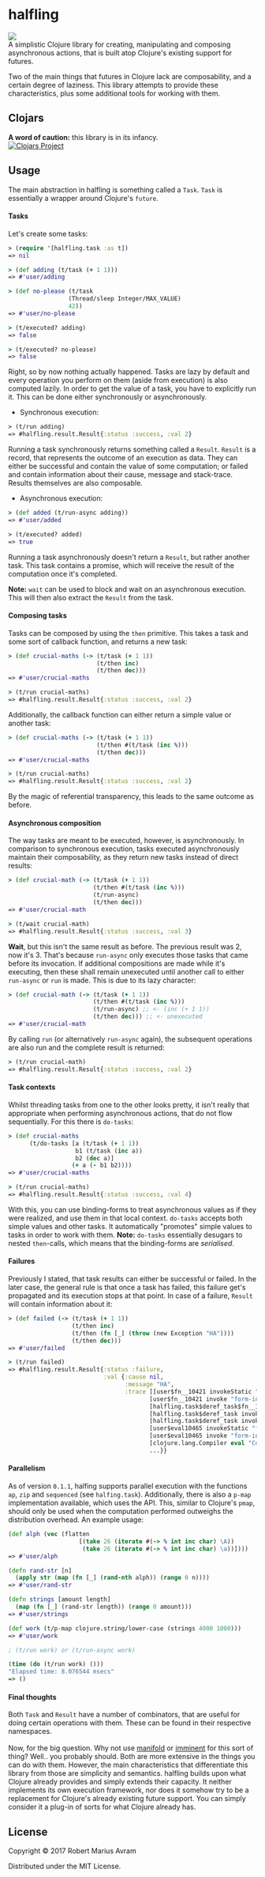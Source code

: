 # halfling
![](resources/intro-image.jpg)
<br/>
A simplistic Clojure library for creating, manipulating and composing asynchronous actions, that
is built atop Clojure's existing support for futures. 

Two of the main things that futures in Clojure lack are composability, and a certain
degree of laziness. This library attempts to provide these characteristics, plus some additional
tools for working with them.

## Clojars
<b>A word of caution:</b> this library is in its infancy.  <br />
[![Clojars Project](https://img.shields.io/clojars/v/halfling.svg)](https://clojars.org/halfling)
## Usage     
The main abstraction in halfling is something called a `Task`. 
`Task` is essentially a wrapper around Clojure's `future`.

#### Tasks
Let's create some tasks: <br />
```Clojure
> (require '[halfling.task :as t])
=> nil

> (def adding (t/task (+ 1 1)))
=> #'user/adding

> (def no-please (t/task 
                 (Thread/sleep Integer/MAX_VALUE)
                 42))
=> #'user/no-please

> (t/executed? adding)
=> false

> (t/executed? no-please)
=> false

```
Right, so by now nothing actually happened. Tasks are lazy by default and
every operation you perform on them (aside from execution) is also computed lazily. 
In order to get the value of a task, you have to explicitly run it. This can be done either 
synchronously or asynchronously.

* Synchronous execution: <br />
```Clojure
> (t/run adding)
=> #halfling.result.Result{:status :success, :val 2}
```
Running a task synchronously returns something called a `Result`. `Result` is a record, that
represents the outcome of an execution as data. They can either be successful and contain the 
value of some computation; or failed and contain information about their cause, message and stack-trace. 
Results themselves are also composable. 

* Asynchronous execution: <br />
```Clojure
> (def added (t/run-async adding))
=> #'user/added

> (t/executed? added)
=> true
```
Running a task asynchronously doesn't return a `Result`, but rather another task.
This task contains a promise, which will receive the result of the
computation once it's completed. 
  
<b>Note:</b> `wait` can be used to block and wait on an asynchronous execution. 
This will then also extract the `Result` from the task.

#### Composing tasks
Tasks can be composed by using the `then` primitive. This takes a
task and some sort of callback function, and returns a new task:
```Clojure
> (def crucial-maths (-> (t/task (+ 1 1))
                         (t/then inc)
                         (t/then dec)))
=> #'user/crucial-maths

> (t/run crucial-maths)
=> #halfling.result.Result{:status :success, :val 2}
```
Additionally, the callback function can either return a simple value or
another task:
```Clojure
> (def crucial-maths (-> (t/task (+ 1 1))
                         (t/then #(t/task (inc %)))
                         (t/then dec)))
=> #'user/crucial-maths

> (t/run crucial-maths)
=> #halfling.result.Result{:status :success, :val 2}
```
By the magic of referential transparency, this leads
to the same outcome as before. 

#### Asynchronous composition
The way tasks are meant to be executed, however, is asynchronously.
In comparison to synchronous execution, tasks executed asynchronously
maintain their composability, as they return new tasks instead of direct results:
```Clojure
> (def crucial-math (-> (t/task (+ 1 1))
                        (t/then #(t/task (inc %)))
                        (t/run-async)
                        (t/then dec)))
=> #'user/crucial-math

> (t/wait crucial-math)
=> #halfling.result.Result{:status :success, :val 3}
```
<b>Wait</b>, but this isn't the same result as before. The previous result was
2, now it's 3. That's because `run-async` only executes those tasks that came before its invocation. 
If additional compositions are made while it's executing, then these shall remain unexecuted until another 
call to either `run-async` or `run` is made. This is due to its lazy character: 
```Clojure
> (def crucial-math (-> (t/task (+ 1 1))
                        (t/then #(t/task (inc %)))
                        (t/run-async) ;; <- (inc (+ 1 1))
                        (t/then dec))) ;; <- unexecuted
=> #'user/crucial-math
```
By calling `run` (or alternatively `run-async` again), the subsequent operations are also run and
the complete result is returned:
```Clojure
> (t/run crucial-math)
=> #halfling.result.Result{:status :success, :val 2}

```
 
#### Task contexts
Whilst threading tasks from one to the other looks
pretty, it isn't really that appropriate when performing
asynchronous actions, that do not flow sequentially. 
For this there is `do-tasks`: 
```Clojure
> (def crucial-maths 
      (t/do-tasks [a (t/task (+ 1 1))
                   b1 (t/task (inc a))
                   b2 (dec a)]
                  (+ a (- b1 b2))))
=> #'user/crucial-maths

> (t/run crucial-maths)
=> #halfling.result.Result{:status :success, :val 4}
```
With this, you can use binding-forms to treat asynchronous
values as if they were realized, and use them in that local context.
`do-tasks` accepts both simple values and other tasks. It automatically "promotes"
simple values to tasks in order to work with them. <b>Note:</b> `do-tasks` essentially
desugars to nested `then`-calls, which means that the binding-forms are <i>serialised</i>. 

#### Failures
Previously I stated, that task results can either be successful or failed. In the later case,
the general rule is that once a task has failed, this failure get's propagated
and its execution stops at that point. In case of a failure, `Result`
will contain information about it:
```Clojure
> (def failed (-> (t/task (+ 1 1))
                  (t/then inc)
                  (t/then (fn [_] (throw (new Exception "HA"))))
                  (t/then dec)))
=> #'user/failed

> (t/run failed)
=> #halfling.result.Result{:status :failure,
                           :val {:cause nil,
                                 :message "HA",
                                 :trace [[user$fn__10421 invokeStatic "form-init2102788460686826432.clj" 3]
                                        [user$fn__10421 invoke "form-init2102788460686826432.clj" 3]
                                        [halfling.task$deref_task$fn__1148 invoke "task.clj" 81]
                                        [halfling.task$deref_task invokeStatic "task.clj" 81]
                                        [halfling.task$deref_task invoke "task.clj" 66]
                                        [user$eval10465 invokeStatic "form-init2102788460686826432.clj" 1]
                                        [user$eval10465 invoke "form-init2102788460686826432.clj" 1]
                                        [clojure.lang.Compiler eval "Compiler.java" 6927]
                                        ...}}
```

#### Parallelism
As of version `0.1.1`, halfing supports parallel execution with the functions `ap`, `zip` and
`sequenced` (see `halfing.task`). Additionally, there is also a `p-map` implementation available, 
which uses the API. This, similar to Clojure's `pmap`, should only be used when the computation
performed outweighs the distribution overhead. An example usage: 
```clojure
(def alph (vec (flatten 
                    [(take 26 (iterate #(-> % int inc char) \A))
                     (take 26 (iterate #(-> % int inc char) \a))])))
=> #'user/alph

(defn rand-str [n]
  (apply str (map (fn [_] (rand-nth alph)) (range 0 n))))
=> #'user/rand-str

(defn strings [amount length]
  (map (fn [_] (rand-str length)) (range 0 amount)))
=> #'user/strings

(def work (t/p-map clojure.string/lower-case (strings 4000 1000)))
=> #'user/work

; (t/run work) or (t/run-async work)

(time (do (t/run work) ()))
"Elapsed time: 8.076544 msecs"
=> ()
```

#### Final thoughts
Both `Task` and `Result` have a number of combinators, that are useful for
doing certain operations with them. These can be found in their respective namespaces.
<br />
<br />
Now, for the big question. Why not use [manifold](https://github.com/ztellman/manifold) or [imminent](https://github.com/leonardoborges/imminent) for this sort of thing?
Well.. you probably should. Both are more extensive in the things you can do with them. 
However, the main characteristics that differentiate this library from those are simplicity and semantics.
halfling builds upon what Clojure already provides and simply extends their capacity.
It neither implements its own execution framework, nor does it somehow try to be a replacement
for Clojure's already existing future support. You can simply consider it a plug-in of sorts for
what Clojure already has. 
## License

Copyright © 2017 Robert Marius Avram

Distributed under the MIT License.
